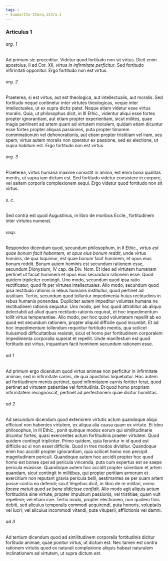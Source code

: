```yaml
---
tags : 
- Summa/IIa-IIæ/q.123/a.1
---
```


### Articulus 1

###### arg. 1
Ad primum sic proceditur. Videtur quod fortitudo non sit virtus. Dicit enim apostolus, II ad Cor. XII, *virtus in infirmitate perficitur*. Sed fortitudo infirmitati opponitur. Ergo fortitudo non est virtus.

###### arg. 2
Praeterea, si est virtus, aut est theologica, aut intellectualis, aut moralis. Sed fortitudo neque continetur inter virtutes theologicas, neque inter intellectuales, ut ex supra dictis patet. Neque etiam videtur esse virtus moralis. Quia, ut philosophus dicit, in III Ethic., videntur aliqui esse fortes propter ignorantiam, aut etiam propter experientiam, sicut milites, quae magis pertinent ad artem quam ad virtutem moralem, quidam etiam dicuntur esse fortes propter aliquas passiones, puta propter timorem comminationum vel dehonorationis, aut etiam propter tristitiam vel iram, seu spem; virtus autem moralis non operatur ex passione, sed ex electione, ut supra habitum est. Ergo fortitudo non est virtus.

###### arg. 3
Praeterea, virtus humana maxime consistit in anima, est enim bona qualitas mentis, ut supra iam dictum est. Sed fortitudo videtur consistere in corpore, vel saltem corporis complexionem sequi. Ergo videtur quod fortitudo non sit virtus.

###### s. c.
Sed contra est quod Augustinus, in libro de moribus Eccle., fortitudinem inter virtutes numerat.

###### resp.
Respondeo dicendum quod, secundum philosophum, in II Ethic., *virtus est quae bonum facit habentem, et opus eius bonum reddit*, unde virtus hominis, de qua loquimur, est quae bonum facit hominem, et opus eius bonum reddit. Bonum autem hominis est secundum rationem esse, secundum Dionysium, IV cap. de Div. Nom. Et ideo ad virtutem humanam pertinet ut faciat hominem et opus eius secundum rationem esse. Quod quidem tripliciter contingit. Uno modo, secundum quod ipsa ratio rectificatur, quod fit per virtutes intellectuales. Alio modo, secundum quod ipsa rectitudo rationis in rebus humanis instituitur, quod pertinet ad iustitiam. Tertio, secundum quod tolluntur impedimenta huius rectitudinis in rebus humanis ponendae. Dupliciter autem impeditur voluntas humana ne rectitudinem rationis sequatur. Uno modo, per hoc quod attrahitur ab aliquo delectabili ad aliud quam rectitudo rationis requirat, et hoc impedimentum tollit virtus temperantiae. Alio modo, per hoc quod voluntatem repellit ab eo quod est secundum rationem, propter aliquid difficile quod incumbit. Et ad hoc impedimentum tollendum requiritur fortitudo mentis, qua scilicet huiusmodi difficultatibus resistat, sicut et homo per fortitudinem corporalem impedimenta corporalia superat et repellit. Unde manifestum est quod fortitudo est virtus, inquantum facit hominem secundum rationem esse.

###### ad 1
Ad primum ergo dicendum quod virtus animae non perficitur in infirmitate animae, sed in infirmitate carnis, de qua apostolus loquebatur. Hoc autem ad fortitudinem mentis pertinet, quod infirmitatem carnis fortiter ferat, quod pertinet ad virtutem patientiae vel fortitudinis. Et quod homo propriam infirmitatem recognoscat, pertinet ad perfectionem quae dicitur humilitas.

###### ad 2
Ad secundum dicendum quod exteriorem virtutis actum quandoque aliqui efficiunt non habentes virtutem, ex aliqua alia causa quam ex virtute. Et ideo philosophus, in III Ethic., ponit quinque modos eorum qui similitudinarie dicuntur fortes, quasi exercentes actum fortitudinis praeter virtutem. Quod quidem contingit tripliciter. Primo quidem, quia feruntur in id quod est difficile ac si non esset difficile. Quod in tres modos dividitur. Quandoque enim hoc accidit propter ignorantiam, quia scilicet homo non percipit magnitudinem periculi. Quandoque autem hoc accidit propter hoc quod homo est bonae spei ad pericula vincenda, puta cum expertus est se saepe pericula evasisse. Quandoque autem hoc accidit propter scientiam et artem quandam, sicut contingit in militibus, qui propter peritiam armorum et exercitium non reputant gravia pericula belli, aestimantes se per suam artem posse contra ea defendi; sicut Vegetius dicit, in libro de re militari, *nemo facere metuit quod se bene didicisse confidit*. Alio modo agit aliquis actum fortitudinis sine virtute, propter impulsum passionis, vel tristitiae, quam vult repellere; vel etiam irae. Tertio modo, propter electionem, non quidem finis debiti, sed alicuius temporalis commodi acquirendi, puta honoris, voluptatis vel lucri; vel alicuius incommodi vitandi, puta vituperii, afflictionis vel damni.

###### ad 3
Ad tertium dicendum quod ad similitudinem corporalis fortitudinis dicitur fortitudo animae, quae ponitur virtus, ut dictum est. Nec tamen est contra rationem virtutis quod ex naturali complexione aliquis habeat naturalem inclinationem ad virtutem, ut supra dictum est.

